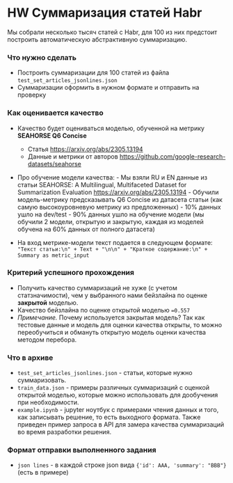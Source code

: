# HW Суммаризация статей Habr

Мы собрали несколько тысяч статей с Habr, для 100 из них предстоит построить автоматическую абстрактивную суммаризацию.
### Что нужно сделать
 - Построить суммаризации для 100 статей из файла `test_set_articles_jsonlines.json`
 - Суммаризации оформить в нужном формате и отправить на проверку


### Как оценивается качество
- Качество будет оцениваться моделью, обученной на метрику **SEAHORSE Q6 Concise**
    - Статья https://arxiv.org/abs/2305.13194
    - Данные и метрики от авторов https://github.com/google-research-datasets/seahorse
- Про обучение модели качества:
        - Мы взяли RU и EN данные из статьи SEAHORSE: A Multilingual, Multifaceted Dataset for Summarization Evaluation https://arxiv.org/abs/2305.13194
        - Обучили модель-метрику предсказывать Q6 Concise из датасета статьи (как самую высокоуровневую метрику из предложенных)
        - 10% данных ушло на dev/test
        - 90% данных ушло на обучение модели (мы обучили 2 модели, открытую и закрытую, каждая из моделей обучена на 60% данных от полного датасета)

- На вход метрике-модели текст подается в следующем формате: `"Текст статьи:\n" + Text + "\n\n" + "Краткое содержание:\n" + Summary as metric_input`

### Критерий успешного прохождения
 - Получить качество суммаризаций не хуже (с учетом статзначимости), чем у выбранного нами бейзлайна по оценке **закрытой** моделью.
 - Качество бейзлайна по оценке открытой моделью `=0.557`
 - <i>Примечание.</i> Почему используется закрытая модель? Так как тестовые данные и модель для оценки качества открыты, то можно переобучиться и обмануть открытую модель оценки качества методом перебора.

### Что в архиве
- `test_set_articles_jsonlines.json` - статьи, которые нужно суммаризовать.
- `train_data.json` - примеры различных суммаризаций с оценкой открытой моделью, которые можно использовать для дообучения при необходимости.
- `example.ipynb` - jupyter ноутбук с примерами чтения данных и того, как записывать решение, то есть выходного формата. Также приведен пример запроса в API для замера качества суммаризаций во время разработки решения.

### Формат отправки выполненного задания
- `json lines` - в каждой строке json вида `{'id': AAA, 'summary': "BBB"}` (есть в примере)
